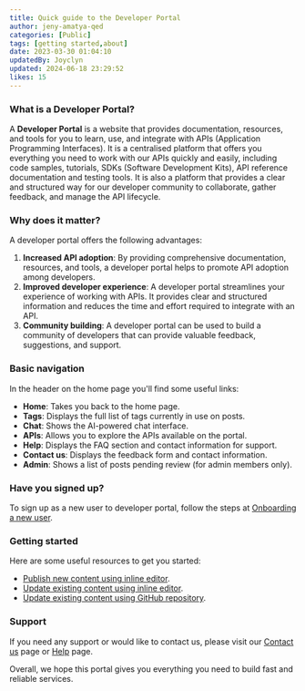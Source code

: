 ```yaml
---
title: Quick guide to the Developer Portal
author: jeny-amatya-qed
categories: [Public]
tags: [getting started,about]
date: 2023-03-30 01:04:10 
updatedBy: Joyclyn
updated: 2024-06-18 23:29:52 
likes: 15
---
```


### What is a Developer Portal?

A **Developer Portal** is a website that provides documentation, resources, and tools for you to learn, use, and integrate with APIs (Application Programming Interfaces). It is a centralised platform that offers you everything you need to work with our APIs quickly and easily, including code samples, tutorials, SDKs (Software Development Kits), API reference documentation and testing tools. It is also a platform that provides a clear and structured way for our developer community to collaborate, gather feedback, and manage the API lifecycle.

### Why does it matter?

A developer portal offers the following advantages:

1. **Increased API adoption**: By providing comprehensive documentation, resources, and tools, a developer portal helps to promote API adoption among developers.
2. **Improved developer experience**: A developer portal streamlines your experience of working with APIs. It provides clear and structured information and reduces the time and effort required to integrate with an API.
3. **Community building**: A developer portal can be used to build a community of developers that can provide valuable feedback, suggestions, and support.

### Basic navigation

In the header on the home page you'll find some useful links:

* **Home**: Takes you back to the home page.
* **Tags**: Displays the full list of tags currently in use on posts.
* **Chat**: Shows the AI-powered chat interface.
* **APIs**: Allows you to explore the APIs available on the portal.
* **Help**: Displays the FAQ section and contact information for support.
* **Contact us**: Displays the feedback form and contact information.
* **Admin**: Shows a list of posts pending review (for admin members only).

### Have you signed up?

To sign up as a new user to developer portal, follow the steps at [Onboarding a new user](/public/Onboarding-a-new-user-in-Developer-Portal/).

### Getting started
Here are some useful resources to get you started:
* [Publish new content using inline editor](/public/How-to-add-a-new-post-using-the-inline-editing-tool/).
* [Update existing content using inline editor](/public/How-to-edit-an-existing-post-in-Developer-Portal/).
* [Update existing content using GitHub repository](/public/How-to-edit-a-post-using-GitHub-repository/).

### Support
If you need any support or would like to contact us, please visit our [Contact us](/contact-us/) page or [Help](/help/) page.

Overall, we hope this portal gives you everything you need to build fast and reliable services.